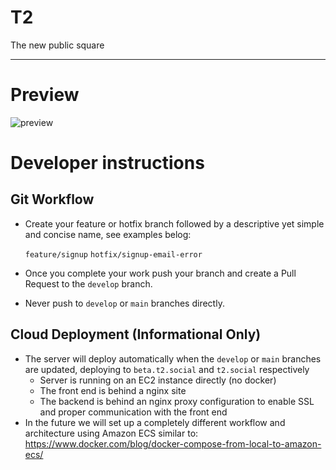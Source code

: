 <h1>T2</h1>

<p>The new public square</p>

---

# Preview

![preview](.github/assets/t2_screenshot.png)

# Developer instructions

## Git Workflow

- Create your feature or hotfix branch followed by a descriptive yet simple and concise name, see examples belog:

  `feature/signup`
  `hotfix/signup-email-error`

- Once you complete your work push your branch and create a Pull Request to the `develop` branch.

- Never push to `develop` or `main` branches directly.

## Cloud Deployment (Informational Only)

- The server will deploy automatically when the `develop` or `main` branches are updated, deploying to `beta.t2.social` and `t2.social` respectively
  - Server is running on an EC2 instance directly (no docker)
  - The front end is behind a nginx site
  - The backend is behind an nginx proxy configuration to enable SSL and proper communication with the front end
- In the future we will set up a completely different workflow and architecture using Amazon ECS similar to: https://www.docker.com/blog/docker-compose-from-local-to-amazon-ecs/
